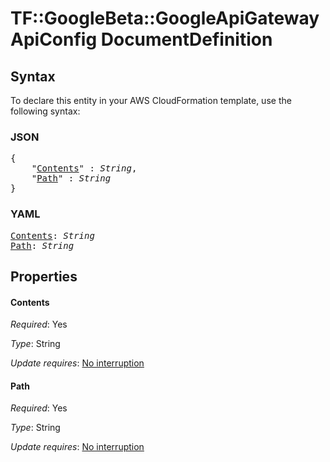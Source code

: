 # TF::GoogleBeta::GoogleApiGatewayApiConfig DocumentDefinition

## Syntax

To declare this entity in your AWS CloudFormation template, use the following syntax:

### JSON

<pre>
{
    "<a href="#contents" title="Contents">Contents</a>" : <i>String</i>,
    "<a href="#path" title="Path">Path</a>" : <i>String</i>
}
</pre>

### YAML

<pre>
<a href="#contents" title="Contents">Contents</a>: <i>String</i>
<a href="#path" title="Path">Path</a>: <i>String</i>
</pre>

## Properties

#### Contents

_Required_: Yes

_Type_: String

_Update requires_: [No interruption](https://docs.aws.amazon.com/AWSCloudFormation/latest/UserGuide/using-cfn-updating-stacks-update-behaviors.html#update-no-interrupt)

#### Path

_Required_: Yes

_Type_: String

_Update requires_: [No interruption](https://docs.aws.amazon.com/AWSCloudFormation/latest/UserGuide/using-cfn-updating-stacks-update-behaviors.html#update-no-interrupt)

